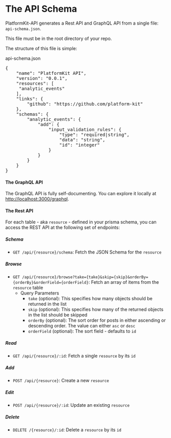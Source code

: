 # The API Schema

PlatformKit-API generates a Rest API and GraphQL API from a single file: `api-schema.json`. 

This file must be in the root directory of your repo.

The structure of this file is simple:

<div class="card api-schema-card bg-dark br-5">
<div class="card-header text-light"><span class="o-50">api-schema.json</span></div>
<div class="card-body">
<pre class="text-light mb-0">
{
    "name": "PlatformKit API",
    "version": "0.0.1",
    "resources": [
     "analytic_events"
    ],
    "links": {
        "github": "https://github.com/platform-kit"
    },
    "schemas": {
        "analytic_events": {
            "add": {
                "input_validation_rules": {
                    "type": "required|string",
                    "data": "string",
                    "id": "integer"
                }
            }
        }
    }
}
</pre>
</div>
</div>

#### The GraphQL API

The GraphQL API is fully self-documenting. You can explore it locally at [http://localhost:3000/graphql](http://localhost:3000/graphql).

#### The Rest API

For each table - aka `resource` - defined in your prisma schema, you can access the REST API at the following set of endpoints:

##### Schema
- `GET /api/{resource}/schema`: Fetch the JSON Schema for the `resource` 

##### Browse
- `GET /api/{resource}/browse?take={take}&skip={skip}&orderBy={orderBy}&orderField={orderField}`: Fetch an array of items from the `resource` table
  - Query Parameters  
    - `take` (optional): This specifies how many objects should be returned in the list
    - `skip` (optional): This specifies how many of the returned objects in the list should be skipped
    - `orderBy` (optional): The sort order for posts in either ascending or descending order. The value can either `asc` or `desc`
    - `orderField` (optional): The sort field - defaults to `id`

##### Read 
- `GET /api/{resource}/:id`: Fetch a single `resource` by its `id`

##### Add

- `POST /api/{resource}`: Create a new `resource`  

##### Edit

- `POST /api/{resource}/:id`: Update an existing `resource`

##### Delete

- `DELETE /{resource}/:id`: Delete a `resource` by its `id`